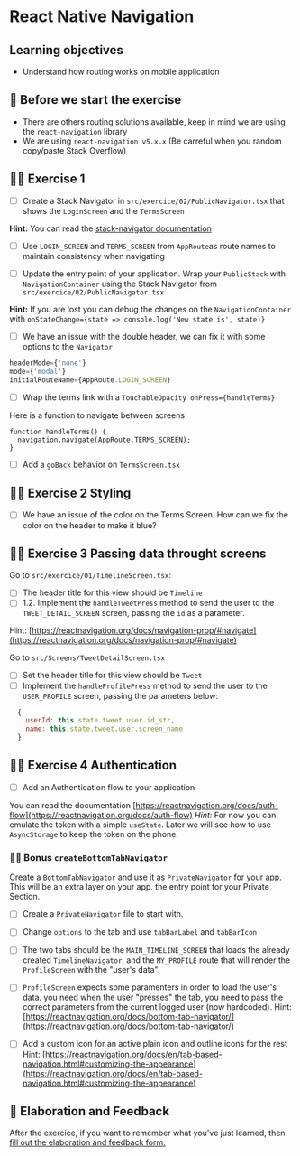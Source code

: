 # React Native Navigation

## Learning objectives

- Understand how routing works on mobile application

## 🥑 Before we start the exercise

- There are others routing solutions available, keep in mind we are using the `react-navigation` library
- We are using `react-navigation v5.x.x` (Be carreful when you random copy/paste Stack Overflow)

## 🤸‍♀️ Exercise 1

- [ ] Create a Stack Navigator in `src/exercice/02/PublicNavigator.tsx` that shows the `LoginScreen` and the `TermsScreen`

**Hint:** You can read the [stack-navigator documentation](https://reactnavigation.org/docs/stack-navigator/)

- [ ] Use `LOGIN_SCREEN` and `TERMS_SCREEN` from `AppRoute`as route names to maintain consistency when navigating

- [ ] Update the entry point of your application. Wrap your `PublicStack` with `NavigationContainer` using the Stack Navigator from `src/exercice/02/PublicNavigator.tsx`

**Hint:** If you are lost you can debug the changes on the `NavigationContainer` with `onStateChange={state => console.log('New state is', state)}`

- [ ] We have an issue with the double header, we can fix it with some options to the `Navigator`

```javascript
headerMode={'none'}
mode={'modal'}
initialRouteName={AppRoute.LOGIN_SCREEN}
```

- [ ] Wrap the terms link with a `TouchableOpacity onPress={handleTerms}`

Here is a function to navigate between screens

```
function handleTerms() {
  navigation.navigate(AppRoute.TERMS_SCREEN);
}
```

- [ ] Add a `goBack` behavior on `TermsScreen.tsx`

## 🤸‍♀️ Exercise 2 Styling

- [ ] We have an issue of the color on the Terms Screen. How can we fix the color on the header to make it blue?

## 🤸‍♀️ Exercise 3 Passing data throught screens

Go to `src/exercice/01/TimelineScreen.tsx`:

- [ ] The header title for this view should be `Timeline`
- [ ] 1.2. Implement the `handleTweetPress` method to send the user to the `TWEET_DETAIL_SCREEN` screen, passing the `id` as a parameter.

Hint: [https://reactnavigation.org/docs/navigation-prop/#navigate](https://reactnavigation.org/docs/navigation-prop/#navigate)

Go to `src/Screens/TweetDetailScreen.tsx`

- [ ] Set the header title for this view should be `Tweet`
- [ ] Implement the `handleProfilePress` method to send the user to the `USER_PROFILE` screen, passing the parameters below:

```javascript
  {
    userId: this.state.tweet.user.id_str,
    name: this.state.tweet.user.screen_name
  }
```

## 🤸‍♀️ Exercise 4 Authentication

- [ ] Add an Authentication flow to your application

You can read the documentation [https://reactnavigation.org/docs/auth-flow](https://reactnavigation.org/docs/auth-flow)
_Hint:_ For now you can emulate the token with a simple `useState`. Later we will see how to use `AsyncStorage` to keep the token on the phone.

### 🏋️‍♀️ Bonus `createBottomTabNavigator`

Create a `BottomTabNavigator` and use it as `PrivateNavigator` for your app. This will be an extra layer on your app. the entry point for your Private Section.

- [ ] Create a `PrivateNavigator` file to start with.
- [ ] Change `options` to the tab and use `tabBarLabel` and `tabBarIcon`
- [ ] The two tabs should be the `MAIN_TIMELINE_SCREEN` that loads the already created `TimelineNavigator`, and the `MY_PROFILE` route that will render the `ProfileScreen` with the "user's data".
- [ ] `ProfileScreen` expects some paramenters in order to load the user's data. you need when the user "presses"
      the tab, you need to pass the correct parameters from the current logged user (now hardcoded). Hint: [https://reactnavigation.org/docs/bottom-tab-navigator/](https://reactnavigation.org/docs/bottom-tab-navigator/)

- [ ] Add a custom icon for an active plain icon and outline icons for the rest
      Hint: [https://reactnavigation.org/docs/en/tab-based-navigation.html#customizing-the-appearance](https://reactnavigation.org/docs/en/tab-based-navigation.html#customizing-the-appearance)

## 🏅 Elaboration and Feedback

<div>
<span>After the exercice, if you want to remember what you've just learned, then </span>
<a rel="noopener noreferrer" target="_blank" href="https://airtable.com/shrBuZqOJL5UeLLF1?prefill_Name=React+Native+Navigation&prefill_Exercice=2">
  fill out the elaboration and feedback form.
</a>
</div>
